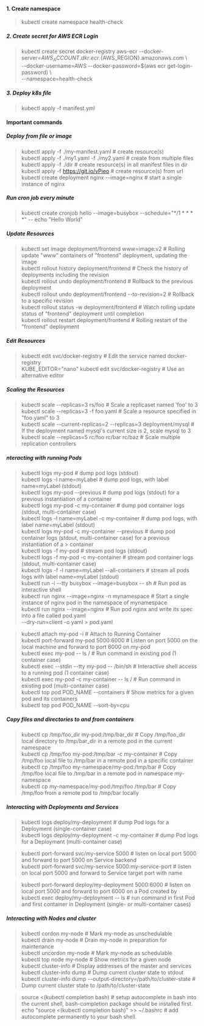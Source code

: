   
#### 1. Create namespace  
> kubectl create namespace health-check  
  
##### 2. Create secret for AWS ECR Login   
> kubectl create secret docker-registry aws-ecr --docker-server=${AWS_ACCOUNT}.dkr.ecr.${AWS_REGION}.amazonaws.com \  
  --docker-username=AWS --docker-password=$(aws ecr get-login-password) \  
  --namespace=health-check  
    
##### 3. Deploy k8s file  
> kubectl apply -f manifest.yml  
  
#### Important commands  
##### Deploy from file or image  
> kubectl apply -f ./my-manifest.yaml            # create resource(s)    
> kubectl apply -f ./my1.yaml -f ./my2.yaml      # create from multiple files  
> kubectl apply -f ./dir                         # create resource(s) in all manifest files in dir  
> kubectl apply -f https://git.io/vPieo          # create resource(s) from url  
> kubectl create deployment nginx --image=nginx  # start a single instance of nginx  
  
##### Run cron job every minute  
> kubectl create cronjob hello --image=busybox   --schedule="*/1 * * * *" -- echo "Hello World"    
  
##### Update Resources  
> kubectl set image deployment/frontend www=image:v2               # Rolling update "www" containers of "frontend" deployment, updating the image  
> kubectl rollout history deployment/frontend                      # Check the history of deployments including the revision   
> kubectl rollout undo deployment/frontend                         # Rollback to the previous deployment  
> kubectl rollout undo deployment/frontend --to-revision=2         # Rollback to a specific revision  
> kubectl rollout status -w deployment/frontend                    # Watch rolling update status of "frontend" deployment until completion  
> kubectl rollout restart deployment/frontend                      # Rolling restart of the "frontend" deployment  
  
##### Edit Resources  
> kubectl edit svc/docker-registry                      # Edit the service named docker-registry  
> KUBE_EDITOR="nano" kubectl edit svc/docker-registry   # Use an alternative editor  
  
##### Scaling the Resources  
> kubectl scale --replicas=3 rs/foo                                 # Scale a replicaset named 'foo' to 3  
> kubectl scale --replicas=3 -f foo.yaml                            # Scale a resource specified in "foo.yaml" to 3  
> kubectl scale --current-replicas=2 --replicas=3 deployment/mysql  # If the deployment named mysql's current size is 2, scale mysql to 3  
> kubectl scale --replicas=5 rc/foo rc/bar rc/baz                   # Scale multiple replication controllers  
  
##### nteracting with running Pods  
> kubectl logs my-pod                                 # dump pod logs (stdout)  
> kubectl logs -l name=myLabel                        # dump pod logs, with label name=myLabel (stdout)  
> kubectl logs my-pod --previous                      # dump pod logs (stdout) for a previous instantiation of a container  
> kubectl logs my-pod -c my-container                 # dump pod container logs (stdout, multi-container case)  
> kubectl logs -l name=myLabel -c my-container        # dump pod logs, with label name=myLabel (stdout)  
> kubectl logs my-pod -c my-container --previous      # dump pod container logs (stdout, multi-container case) for a previous instantiation of a > container  
> kubectl logs -f my-pod                              # stream pod logs (stdout)  
> kubectl logs -f my-pod -c my-container              # stream pod container logs (stdout, multi-container case)  
> kubectl logs -f -l name=myLabel --all-containers    # stream all pods logs with label name=myLabel (stdout)  
> kubectl run -i --tty busybox --image=busybox -- sh  # Run pod as interactive shell  
> kubectl run nginx --image=nginx -n mynamespace      # Start a single instance of nginx pod in the namespace of mynamespace  
> kubectl run nginx --image=nginx                     # Run pod nginx and write its spec into a file called pod.yaml  
--dry-run=client -o yaml > pod.yaml  
  
> kubectl attach my-pod -i                            # Attach to Running Container  
> kubectl port-forward my-pod 5000:6000               # Listen on port 5000 on the local machine and forward to port 6000 on my-pod  
> kubectl exec my-pod -- ls /                         # Run command in existing pod (1 container case)  
> kubectl exec --stdin --tty my-pod -- /bin/sh        # Interactive shell access to a running pod (1 container case)   
> kubectl exec my-pod -c my-container -- ls /         # Run command in existing pod (multi-container case)  
> kubectl top pod POD_NAME --containers               # Show metrics for a given pod and its containers  
> kubectl top pod POD_NAME --sort-by=cpu     
  
##### Copy files and directories to and from containers  
> kubectl cp /tmp/foo_dir my-pod:/tmp/bar_dir            # Copy /tmp/foo_dir local directory to /tmp/bar_dir in a remote pod in the current namespace  
> kubectl cp /tmp/foo my-pod:/tmp/bar -c my-container    # Copy /tmp/foo local file to /tmp/bar in a remote pod in a specific container  
> kubectl cp /tmp/foo my-namespace/my-pod:/tmp/bar       # Copy /tmp/foo local file to /tmp/bar in a remote pod in namespace my-namespace  
> kubectl cp my-namespace/my-pod:/tmp/foo /tmp/bar       # Copy /tmp/foo from a remote pod to /tmp/bar locally  
  
##### Interacting with Deployments and Services  
> kubectl logs deploy/my-deployment                         # dump Pod logs for a Deployment (single-container case)  
> kubectl logs deploy/my-deployment -c my-container         # dump Pod logs for a Deployment (multi-container case)  
  
> kubectl port-forward svc/my-service 5000                  # listen on local port 5000 and forward to port 5000 on Service backend  
> kubectl port-forward svc/my-service 5000:my-service-port  # listen on local port 5000 and forward to Service target port with name <my-service-port>  
  
> kubectl port-forward deploy/my-deployment 5000:6000       # listen on local port 5000 and forward to port 6000 on a Pod created by <my-deployment>  
> kubectl exec deploy/my-deployment -- ls                   # run command in first Pod and first container in Deployment (single- or multi-container cases)  
  
##### Interacting with Nodes and cluster  
> kubectl cordon my-node                                                # Mark my-node as unschedulable  
> kubectl drain my-node                                                 # Drain my-node in preparation for maintenance  
> kubectl uncordon my-node                                              # Mark my-node as schedulable  
> kubectl top node my-node                                              # Show metrics for a given node  
> kubectl cluster-info                                                  # Display addresses of the master and services  
> kubectl cluster-info dump                                             # Dump current cluster state to stdout  
> kubectl cluster-info dump --output-directory=/path/to/cluster-state   # Dump current cluster state to /path/to/cluster-state  
  
  
> source <(kubectl completion bash) # setup autocomplete in bash into the current shell, bash-completion package should be installed first.  
> echo "source <(kubectl completion bash)" >> ~/.bashrc # add autocomplete permanently to your bash shell.  
